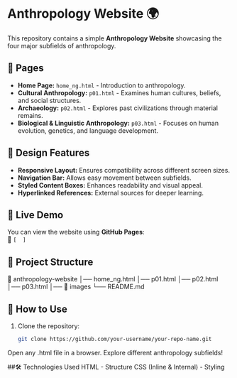 # Anthropology Website 🌍  

This repository contains a simple **Anthropology Website** showcasing the four major subfields of anthropology.  

## 📜 Pages  
- **Home Page:** `home_ng.html` - Introduction to anthropology.  
- **Cultural Anthropology:** `p01.html` - Examines human cultures, beliefs, and social structures.  
- **Archaeology:** `p02.html` - Explores past civilizations through material remains.  
- **Biological & Linguistic Anthropology:** `p03.html` - Focuses on human evolution, genetics, and language development.  

## 🎨 Design Features  
- **Responsive Layout:** Ensures compatibility across different screen sizes.  
- **Navigation Bar:** Allows easy movement between subfields.  
- **Styled Content Boxes:** Enhances readability and visual appeal.  
- **Hyperlinked References:** External sources for deeper learning.  

## 🔗 Live Demo  
You can view the website using **GitHub Pages**:  
🔗 `[  ]`  

## 📂 Project Structure  
📁 anthropology-website
│── home_ng.html
│── p01.html
│── p02.html
│── p03.html
│── 📁 images
└── README.md


## 🚀 How to Use  
1. Clone the repository:  
   ```sh
   git clone https://github.com/your-username/your-repo-name.git
Open any .html file in a browser.
Explore different anthropology subfields!

##🛠️ Technologies Used
HTML - Structure
CSS (Inline & Internal) - Styling
